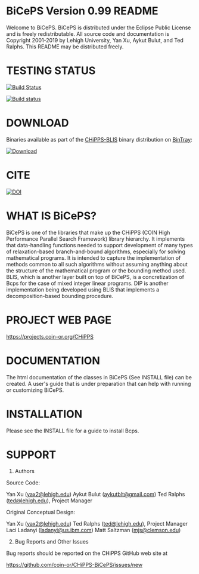 BiCePS Version 0.99 README
==========================

Welcome to BiCePS. BiCePS is distributed under the Eclipse Public License and
is freely redistributable. All source code and documentation is Copyright
2001-2019 by Lehigh University, Yan Xu, Aykut Bulut, and Ted Ralphs. This
README may be distributed freely.

TESTING STATUS
==============

[![Build Status](https://travis-ci.org/coin-or/CHiPPS-BiCePS.svg?branch=master)](https://travis-ci.org/coin-or/CHiPPS-BiCePS)

[![Build status](https://ci.appveyor.com/api/projects/status/lqdk3l72xs5j8qxj?svg=true)](https://ci.appveyor.com/project/tkralphs/chipps-biceps)

DOWNLOAD
========

Binaries available as part of the [CHiPPS-BLIS](http://github.com/coin-or/CHiPPS-BLIS) binary distribution on [BinTray](http://bintray.com):

[ ![Download](https://api.bintray.com/packages/coin-or/download/CHiPPS-BLIS/images/download.svg?version=0.94) ](https://bintray.com/coin-or/download/CHiPPS-BLIS/0.94/link)

CITE
====

[![DOI](https://zenodo.org/badge/23726997.svg)](https://zenodo.org/badge/latestdoi/23726997)

WHAT IS BiCePS?
===============

BiCePS is one of the libraries that make up the CHiPPS (COIN High Performance
Parallel Search Framework) library hierarchy. It implements that data-handling
functions needed to support development of many types of relaxation-based
branch-and-bound algorithms, especially for solving mathematical programs. It
is intended to capture the implementation of methods common to all such
algorithms without assuming anything about the structure of the mathematical
program or the bounding method used. BLIS, which is another layer built on top
of BiCePS, is a concretization of Bcps for the case of mixed integer linear
programs. DIP is another implementation being developed using BLIS that
implements a decomposition-based bounding procedure.

PROJECT WEB PAGE
================

https://projects.coin-or.org/CHiPPS

DOCUMENTATION
=============

The html documentation of the classes in BiCePS (See INSTALL file) can be
created. A user's guide that is under preparation that can help with running
or customizing BiCePS.

INSTALLATION
============

Please see the INSTALL file for a guide to install Bcps.

SUPPORT
=======

1. Authors

Source Code:

Yan Xu (yax2@lehigh.edu)
Aykut Bulut (aykutblt@gmail.com)
Ted Ralphs (ted@lehigh.edu), Project Manager

Original Conceptual Design:

Yan Xu (yax2@lehigh.edu)
Ted Ralphs (ted@lehigh.edu), Project Manager
Laci Ladanyi (ladanyi@us.ibm.com)
Matt Saltzman (mjs@clemson.edu)

2. Bug Reports and Other Issues

Bug reports should be reported on the CHiPPS GitHub web site at

https://github.com/coin-or/CHiPPS-BiCePS/issues/new
